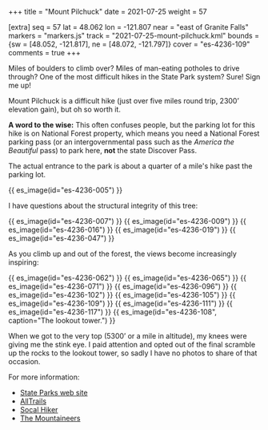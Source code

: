 +++
title = "Mount Pilchuck"
date = 2021-07-25
weight = 57

[extra]
seq = 57
lat = 48.062
lon = -121.807
near = "east of Granite Falls"
markers = "markers.js"
track = "2021-07-25-mount-pilchuck.kml"
bounds = {sw = [48.052, -121.817], ne = [48.072, -121.797]}
cover = "es-4236-109"
comments = true
+++

Miles of boulders to climb over? Miles of man-eating potholes to drive through? One of the most difficult hikes in the State Park system? Sure! Sign me up!

<!-- more -->

Mount Pilchuck is a difficult hike (just over five miles round trip, 2300’ elevation gain), but oh so worth it.

**A word to the wise:** This often confuses people, but the parking lot for this hike is on National Forest property, which means you need a National Forest parking pass (or an intergovernmental pass such as the _America the Beautiful_ pass) to park here, **not** the state Discover Pass.

The actual entrance to the park is about a quarter of a mile's hike past the parking lot.

{{ es_image(id="es-4236-005") }}

I have questions about the structural integrity of this tree:

{{ es_image(id="es-4236-007") }}
{{ es_image(id="es-4236-009") }}
{{ es_image(id="es-4236-016") }}
{{ es_image(id="es-4236-019") }}
{{ es_image(id="es-4236-047") }}

As you climb up and out of the forest, the views become increasingly inspiring:

{{ es_image(id="es-4236-062") }}
{{ es_image(id="es-4236-065") }}
{{ es_image(id="es-4236-071") }}
{{ es_image(id="es-4236-096") }}
{{ es_image(id="es-4236-102") }}
{{ es_image(id="es-4236-105") }}
{{ es_image(id="es-4236-109") }}
{{ es_image(id="es-4236-111") }}
{{ es_image(id="es-4236-117") }}
{{ es_image(id="es-4236-108", caption="The lookout tower.") }}

When we got to the very top (5300’ or a mile in altitude), my knees were giving me the stink eye. I paid attention and opted out of the final scramble up the rocks to the lookout tower, so sadly I have no photos to share of that occasion.

For more information:

* [State Parks web site](https://parks.state.wa.us/548/Mount-Pilchuck)
* [AllTrails](https://www.alltrails.com/trail/us/washington/mount-pilchuck-trail)
* [Socal Hiker](https://socalhiker.net/hiking-mount-pilchuck/)
* [The Mountaineers](https://www.mountaineers.org/activities/routes-places/mount-pilchuck)
